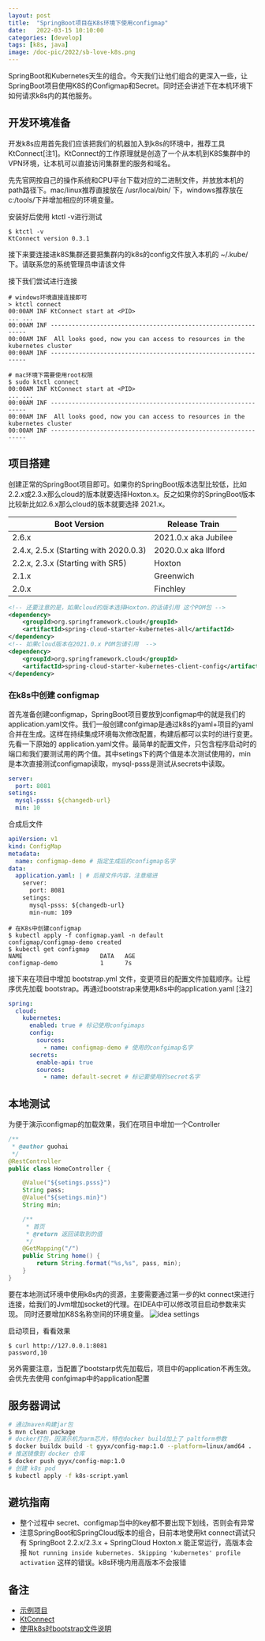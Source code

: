 ```yaml
---
layout: post
title:  "SpringBoot项目在K8s环境下使用configmap"
date:   2022-03-15 10:10:00
categories: [develop]
tags: [k8s, java]
image: /doc-pic/2022/sb-love-k8s.png
---
```

SpringBoot和Kubernetes天生的组合。今天我们让他们组合的更深入一些，让SpringBoot项目使用K8S的Configmap和Secret。同时还会讲述下在本机环境下如何请求k8s内的其他服务。

## 开发环境准备
开发k8s应用首先我们应该把我们的机器加入到k8s的环境中，推荐工具KtConnect[注1]。KtConnect的工作原理就是创造了一个从本机到K8S集群中的VPN环境，让本机可以直接访问集群里的服务和域名。

先先官网按自己的操作系统和CPU平台下载对应的二进制文件，并放放本机的path路径下。mac/linux推荐直接放在 /usr/local/bin/ 下，windows推荐放在c:/tools/下并增加相应的环境变量。

安装好后使用 ktctl -v进行测试

~~~ shell
$ ktctl -v
KtConnect version 0.3.1
~~~

接下来要连接进k8S集群还要把集群内的k8s的config文件放入本机的 ~/.kube/下。请联系您的系统管理员申请该文件

接下我们尝试进行连接 

~~~ shell
# windows环境直接连接即可
> ktctl connect
00:00AM INF KtConnect start at <PID>
... ...
00:00AM INF ---------------------------------------------------------------
00:00AM INF  All looks good, now you can access to resources in the kubernetes cluster
00:00AM INF ---------------------------------------------------------------

# mac环境下需要使用root权限
$ sudo ktctl connect
00:00AM INF KtConnect start at <PID>
... ...
00:00AM INF ---------------------------------------------------------------
00:00AM INF  All looks good, now you can access to resources in the kubernetes cluster
00:00AM INF ---------------------------------------------------------------
~~~

## 项目搭建

创建正常的SpringBoot项目即可。如果你的SpringBoot版本选型比较低，比如2.2.x或2.3.x那么cloud的版本就要选择Hoxton.x。反之如果你的SpringBoot版本比较新比如2.6.x那么cloud的版本就要选择 2021.x。

|  Boot Version   | Release Train  |
|  ----  | ----  |
| 2.6.x  | 2021.0.x aka Jubilee |
| 2.4.x, 2.5.x (Starting with 2020.0.3)  | 2020.0.x aka Ilford |
| 2.2.x, 2.3.x (Starting with SR5)|Hoxton|
|2.1.x|Greenwich|
|2.0.x|Finchley|

~~~ xml
<!-- 还要注意的是，如果cloud的版本选择Hoxton.的话请引用 这个POM包 -->
<dependency>
    <groupId>org.springframework.cloud</groupId>
    <artifactId>spring-cloud-starter-kubernetes-all</artifactId>
</dependency>
<!-- 如果cloud版本在2021.0.x POM包请引用  -->
<dependency>
    <groupId>org.springframework.cloud</groupId>
    <artifactId>spring-cloud-starter-kubernetes-client-config</artifactId>
</dependency>
~~~

### 在k8s中创建 configmap 
首先准备创建configmap，SpringBoot项目要放到configmap中的就是我们的application.yaml文件。我们一般创建confgimap是通过k8s的yaml+项目的yaml合并在生成。这样在持续集成环境每次修改配置，构建后都可以实时的进行变更。
先看一下原始的 application.yaml文件。最简单的配置文件，只包含程序启动时的端口和我们要测试用的两个值。其中setings下的两个值是本次测试使用的，min是本次直接测试configmap读取，mysql-psss是测试从secrets中读取。
~~~ yaml
server:
  port: 8081
setings:
  mysql-psss: ${changedb-url}
  min: 10
~~~
合成后文件

~~~ yaml
apiVersion: v1
kind: ConfigMap
metadata:
  name: configmap-demo # 指定生成后的configmap名字
data:
  application.yaml: | # 后接文件内容，注意缩进
    server:
      port: 8081
    setings:
      mysql-psss: ${changedb-url}
      min-num: 109
~~~

~~~ shell
# 在K8s中创建configmap
$ kubectl apply -f configmap.yaml -n default
configmap/configmap-demo created
$ kubectl get configmap                  
NAME                      DATA   AGE
configmap-demo            1      7s
~~~

接下来在项目中增加 bootstrap.yml 文件，变更项目的配置文件加载顺序。让程序优先加载 bootstrap。再通过bootstrap来使用k8s中的application.yaml [注2]

~~~ yaml
spring:
  cloud:
    kubernetes:
      enabled: true # 标记使用confgimaps
      config:
        sources:
          - name: configmap-demo # 使用的confgimap名字
      secrets:
        enable-api: true
        sources:
          - name: default-secret # 标记要使用的secret名字
~~~

## 本地测试
为便于演示configmap的加载效果，我们在项目中增加一个Controller
~~~ java 
/**
 * @author guohai
 */
@RestController
public class HomeController {

    @Value("${setings.psss}")
    String pass;
    @Value("${setings.min}")
    String min;

    /**
     * 首页
     * @return 返回读取到的值
     */
    @GetMapping("/")
    public String home() {
        return String.format("%s,%s", pass, min);
    }
}

~~~
要在本地测试环境中使用k8s内的资源，主要需要通过第一步的kt connect来进行连接，给我们的Jvm增加socket的代理。在IDEA中可以修改项目启动参数来实现。
同时还要增加K8S名称空间的环境变量。
![idea settings](/doc-pic/2022/idea-k8s-setings.png)

启动项目，看看效果

~~~ shell
$ curl http://127.0.0.1:8081
password,10
~~~

另外需要注意，当配置了bootstarp优先加载后，项目中的application不再生效。会优先去使用 confgimap中的application配置

## 服务器调试

~~~ sh
# 通过maven构建jar包
$ mvn clean package
# docker打包，因演示机为arm芯片，特在docker build加上了 paltform参数
$ docker buildx build -t gyyx/config-map:1.0 --platform=linux/amd64 .
# 推送镜像到 docker 仓库
$ docker push gyyx/config-map:1.0
# 创建 k8s pod
$ kubectl apply -f k8s-script.yaml
~~~

## 避坑指南

* 整个过程中 secret、configmap当中的key都不要出现下划线，否则会有异常
* 注意SpringBoot和SpringCloud版本的组合，目前本地使用kt connect调试只有 SpringBoot 2.2.x/2.3.x + SpringCloud Hoxton.x 能正常运行，高版本会报 `Not running inside kubernetes. Skipping 'kubernetes' profile activation` 这样的错误。k8s环境内用高版本不会报错

## 备注

* [示例项目](https://github.com/guohai163/configmap-demo)
* [KtConnect](https://alibaba.github.io/kt-connect/#/)
* [使用k8s时bootstrap文件说明](https://docs.spring.io/spring-cloud-kubernetes/docs/current/reference/html/#kubernetes-propertysource-implementations)